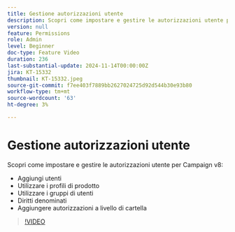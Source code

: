 ```yaml
---
title: Gestione autorizzazioni utente
description: Scopri come impostare e gestire le autorizzazioni utente per Campaign v8. Puoi aggiungere utenti, lavorare con profili di prodotto, gruppi di utenti e diritti denominati. Aggiungere le autorizzazioni a livello di cartella.
version: null
feature: Permissions
role: Admin
level: Beginner
doc-type: Feature Video
duration: 236
last-substantial-update: 2024-11-14T00:00:00Z
jira: KT-15332
thumbnail: KT-15332.jpeg
source-git-commit: f7ee403f7889bb2627024725d92d544b30e93b80
workflow-type: tm+mt
source-wordcount: '63'
ht-degree: 3%

---
```



# Gestione autorizzazioni utente

Scopri come impostare e gestire le autorizzazioni utente per Campaign v8:

* Aggiungi utenti
* Utilizzare i profili di prodotto
* Utilizzare i gruppi di utenti
* Diritti denominati
* Aggiungere autorizzazioni a livello di cartella

>[!VIDEO](https://video.tv.adobe.com/v/3438198/?learn=on)
